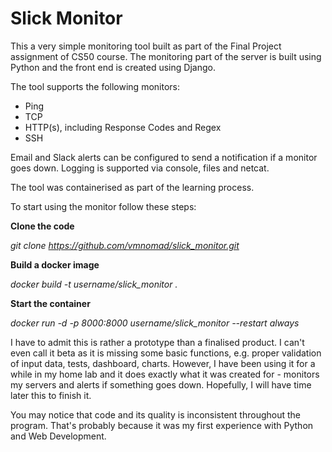 # Slick Monitor

This a very simple monitoring tool built as part of the Final Project assignment of CS50 course. 
The monitoring part of the server is built using Python and the front end is created using Django. 


The tool supports the following monitors:

* Ping
* TCP
* HTTP(s), including Response Codes and Regex
* SSH

Email and Slack alerts can be configured to send a notification if a monitor goes down.
Logging is supported via console, files and netcat.

The tool was containerised as part of the learning process. 


To start using the monitor follow these steps:

**Clone the code**

_git clone https://github.com/vmnomad/slick_monitor.git_

**Build a docker image**

_docker build -t username/slick_monitor ._

**Start the container**

_docker run -d -p 8000:8000 username/slick_monitor --restart always_


I have to admit this is rather a prototype than a finalised product. I can't even call it beta as it is missing some basic functions, e.g. proper validation of input data, tests, dashboard, charts. However, I have been using it for a while in my home lab and it does exactly what it was created for - monitors my servers and alerts if something goes down. Hopefully, I will have time later this to finish it.   

You may notice that code and its quality is inconsistent throughout the program. That's probably because it was my first experience with Python and Web Development.